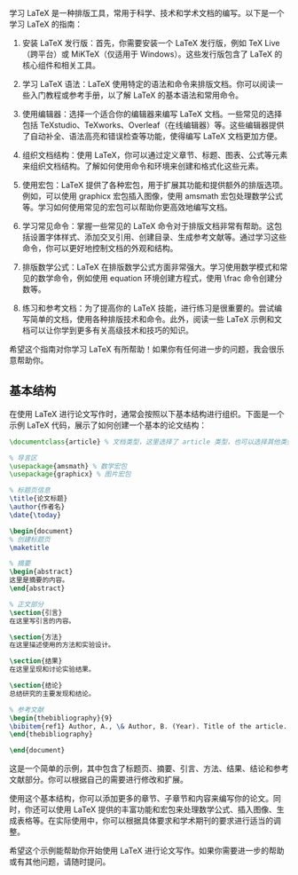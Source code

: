 学习 LaTeX 是一种排版工具，常用于科学、技术和学术文档的编写。以下是一个学习 LaTeX 的指南：

1. 安装 LaTeX 发行版：首先，你需要安装一个 LaTeX 发行版，例如 TeX Live（跨平台）或 MiKTeX（仅适用于 Windows）。这些发行版包含了 LaTeX 的核心组件和相关工具。

2. 学习 LaTeX 语法：LaTeX 使用特定的语法和命令来排版文档。你可以阅读一些入门教程或参考手册，以了解 LaTeX 的基本语法和常用命令。

3. 使用编辑器：选择一个适合你的编辑器来编写 LaTeX 文档。一些常见的选择包括 TeXstudio、TeXworks、Overleaf（在线编辑器）等。这些编辑器提供了自动补全、语法高亮和错误检查等功能，使得编写 LaTeX 文档更加方便。

4. 组织文档结构：使用 LaTeX，你可以通过定义章节、标题、图表、公式等元素来组织文档结构。了解如何使用命令和环境来创建和格式化这些元素。

5. 使用宏包：LaTeX 提供了各种宏包，用于扩展其功能和提供额外的排版选项。例如，可以使用 graphicx 宏包插入图像，使用 amsmath 宏包处理数学公式等。学习如何使用常见的宏包可以帮助你更高效地编写文档。

6. 学习常见命令：掌握一些常见的 LaTeX 命令对于排版文档非常有帮助。这包括设置字体样式、添加交叉引用、创建目录、生成参考文献等。通过学习这些命令，你可以更好地控制文档的外观和结构。

7. 排版数学公式：LaTeX 在排版数学公式方面非常强大。学习使用数学模式和常见的数学命令，例如使用 equation 环境创建方程式，使用 \frac 命令创建分数等。

8. 练习和参考文档：为了提高你的 LaTeX 技能，进行练习是很重要的。尝试编写简单的文档，使用各种排版技术和命令。此外，阅读一些 LaTeX 示例和文档可以让你学到更多有关高级技术和技巧的知识。

希望这个指南对你学习 LaTeX 有所帮助！如果你有任何进一步的问题，我会很乐意帮助你。

## 基本结构

在使用 LaTeX 进行论文写作时，通常会按照以下基本结构进行组织。下面是一个示例 LaTeX 代码，展示了如何创建一个基本的论文结构：

```latex
\documentclass{article} % 文档类型，这里选择了 article 类型，也可以选择其他类型如 report 或者 book

% 导言区
\usepackage{amsmath} % 数学宏包
\usepackage{graphicx} % 图片宏包

% 标题页信息
\title{论文标题}
\author{作者名}
\date{\today}

\begin{document}
% 创建标题页
\maketitle

% 摘要
\begin{abstract}
这里是摘要的内容。
\end{abstract}

% 正文部分
\section{引言}
在这里写引言的内容。

\section{方法}
在这里描述使用的方法和实验设计。

\section{结果}
在这里呈现和讨论实验结果。

\section{结论}
总结研究的主要发现和结论。

% 参考文献
\begin{thebibliography}{9}
\bibitem{ref1} Author, A., \& Author, B. (Year). Title of the article. Journal Name, Volume(Issue), Page numbers.
\end{thebibliography}

\end{document}
```

这是一个简单的示例，其中包含了标题页、摘要、引言、方法、结果、结论和参考文献部分。你可以根据自己的需要进行修改和扩展。

使用这个基本结构，你可以添加更多的章节、子章节和内容来编写你的论文。同时，你还可以使用 LaTeX 提供的丰富功能和宏包来处理数学公式、插入图像、生成表格等。在实际使用中，你可以根据具体要求和学术期刊的要求进行适当的调整。

希望这个示例能帮助你开始使用 LaTeX 进行论文写作。如果你需要进一步的帮助或有其他问题，请随时提问。
